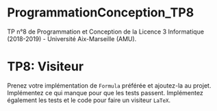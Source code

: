 # ProgrammationConception_TP8
TP n°8 de Programmation et Conception de la Licence 3 Informatique (2018-2019) - Université Aix-Marseille (AMU).

# TP8: Visiteur

Prenez votre implémentation de `Formula` préférée et ajoutez-la au projet. Implémentez ce qui manque pour que les tests passent.
Implémentez également les tests et le code pour faire un visiteur `LaTeX`.
